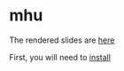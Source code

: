 # mhu

The rendered slides are [here](https://nachofree.github.io/mhu/slides/presentation.html)

First, you will need to [install](https://www.docker.com/products/docker-desktop/)



